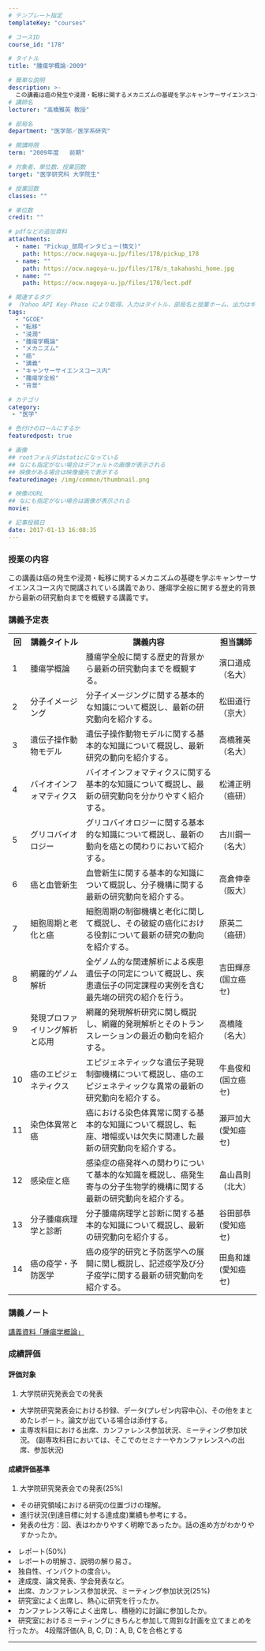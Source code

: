 ```yaml
---
# テンプレート指定
templateKey: "courses"

# コースID
course_id: "178"

# タイトル
title: "腫瘍学概論-2009"

# 簡単な説明
description: >-
  この講義は癌の発生や浸潤・転移に関するメカニズムの基礎を学ぶキャンサーサイエンスコース内で開講されている講義であり、腫瘍学全般に関する歴史的背景から最新の研究動向までを概観する講義です。 ....
# 講師名
lecturer: "高橋雅英 教授"

# 部局名
department: "医学部／医学系研究"

# 開講時限
term: "2009年度	前期"

# 対象者、単位数、授業回数
target: "医学研究科 大学院生"

# 授業回数
classes: ""

# 単位数
credit: ""

# pdfなどの追加資料
attachments:
  - name: "Pickup_部局インタビュー(情文)" 
    path: https://ocw.nagoya-u.jp/files/178/pickup_178
  - name: "" 
    path: https://ocw.nagoya-u.jp/files/178/s_takahashi_home.jpg
  - name: "" 
    path: https://ocw.nagoya-u.jp/files/178/lect.pdf

# 関連するタグ
# （Yahoo API Key-Phase により取得。入力はタイトル、部局名と授業ホーム、出力はキーフレーズ（tags））
tags:
  - "GCOE"
  - "転移"
  - "浸潤"
  - "腫瘍学概論"
  - "メカニズム"
  - "癌"
  - "講義"
  - "キャンサーサイエンスコース内"
  - "腫瘍学全般"
  - "背景"

# カテゴリ
category:
 - "医学"

# 色付けのロールにするか
featuredpost: true

# 画像
## rootフォルダはstaticになっている
## なにも指定がない場合はデフォルトの画像が表示される
## 映像がある場合は映像優先で表示する
featuredimage: /img/common/thumbnail.png

# 映像のURL
## なにも指定がない場合は画像が表示される
movie: 

# 記事投稿日
date: 2017-01-13 16:08:35
---
```


### 授業の内容

この講義は癌の発生や浸潤・転移に関するメカニズムの基礎を学ぶキャンサーサイエンスコース内で開講されている講義であり、腫瘍学全般に関する歴史的背景から最新の研究動向までを概観する講義です。











<h3>講義予定表</h3>

<table class="basic" width="455">

<tr>
<th width="20" class="center">回</th>
<th width="100" class="center">講義タイトル</th>
<th width="265" class="center">講義内容</th>
<th width="70" class="center">担当講師</th>
</tr>

<tr>
<td>1</td>
<td>腫瘍学概論</td>
<td>腫瘍学全般に関する歴史的背景から最新の研究動向までを概観する。</td>
<td>濱口道成<br>（名大）</td>
</tr>

<tr>
<td>2</td>
<td>分子イメージング</td>
<td>分子イメージングに関する基本的な知識について概説し、最新の研究動向を紹介する。</td>
<td>松田道行<br>（京大）</td>
</tr>

<tr>
<td>3</td>
<td>遺伝子操作動物モデル</td>
<td>遺伝子操作動物モデルに関する基本的な知識について概説し、最新研究の動向を紹介する。</td>
<td>高橋雅英<br>（名大）</td>
</tr>

<tr>
<td>4</td>
<td>バイオインフォマティクス</td>
<td>バイオインフォマティクスに関する基本的な知識について概説し、最新の研究動向を分かりやすく紹介する。</td>
<td>松浦正明<br>（癌研）</td>
</tr>

<tr>
<td>5</td>
<td>グリコバイオロジー</td>
<td>グリコバイオロジーに関する基本的な知識について概説し、最新の動向を癌との関わりにおいて紹介する。</td>
<td>古川鋼一<br>（名大）</td>
</tr>

<tr>
<td>6</td>
<td>癌と血管新生</td>
<td>血管新生に関する基本的な知識について概説し、分子機構に関する最新の研究動向を紹介する。</td>
<td>高倉伸幸<br>（阪大）</td>
</tr>

<tr>
<td>7</td>
<td>細胞周期と老化と癌</td>
<td>細胞周期の制御機構と老化に関して概説し、その破綻の癌化における役割について最新の研究の動向を紹介する。</td>
<td>原英二<br>（癌研）</td>
</tr>

<tr>
<td>8</td>
<td>網羅的ゲノム解析</td>
<td>全ゲノム的な関連解析による疾患遺伝子の同定について概説し、疾患遺伝子の同定課程の実例を含む最先端の研究の紹介を行う。</td>
<td>吉田輝彦<br>(国立癌セ)</td>
</tr>

<tr>
<td>9</td>
<td>発現プロファイリング解析と応用</td>
<td>網羅的発現解析研究に関し概説し、網羅的発現解析とそのトランスレーションの最近の動向を紹介する。</td>
<td>高橋隆<br>（名大）</td>
</tr>

<tr>
<td>10</td>
<td>癌のエピジェネティクス</td>
<td>エピジェネティックな遺伝子発現制御機構について概説し、癌のエピジェネティックな異常の最新の研究動向を紹介する。</td>
<td>牛島俊和<br>(国立癌セ)</td>
</tr>

<tr>
<td>11</td>
<td>染色体異常と癌</td>
<td>癌における染色体異常に関する基本的な知識について概説し、転座、増幅或いは欠失に関連した最新の研究動向を紹介する。</td>
<td>瀬戸加大<br>(愛知癌セ)</td>
</tr>

<tr>
<td>12</td>
<td>感染症と癌</td>
<td>感染症の癌発祥への関わりについて基本的な知識を概説し、癌発生寄与の分子生物学的機構に関する最新の研究動向を紹介する。</td>
<td>畠山昌則<br>（北大）</td>
</tr>

<tr>
<td>13</td>
<td>分子腫瘍病理学と診断</td>
<td>分子腫瘍病理学と診断に関する基本的な知識について概説し、最新の研究動向を紹介する。</td>
<td>谷田部恭<br>(愛知癌セ)</td>
</tr>

<tr>
<td>14</td>
<td>癌の疫学・予防医学</td>
<td>癌の疫学的研究と予防医学への展開に関し概説し、記述疫学及び分子疫学に関する最新の研究動向を紹介する。</td>
<td>田島和雄<br>(愛知癌セ)</td>
</tr>

</table>



### 講義ノート

[講義資料「腫瘍学概論」](https://ocw.nagoya-u.jp/files/178/lect.pdf) 





### 成績評価

#### 評価対象

1. 大学院研究発表会での発表
* 大学院研究発表会における抄録、データ(プレゼン内容中心)、その他をまとめたレポート。論文が出ている場合は添付する。
* 主専攻科目における出席、カンファレンス参加状況、ミーティング参加状況。
(副専攻科目においては、そこでのセミナーやカンファレンスへの出席、参加状況) </ol>
#### 成績評価基準

1. 大学院研究発表会での発表(25%)
* その研究領域における研究の位置づけの理解。
* 進行状況(到達目標に対する達成度)業績も参考にする。
* 発表の仕方：図、表はわかりやすく明瞭であったか。話の進め方がわかりやすかったか。 </ul>
* レポート(50%)
* レポートの明解さ、説明の解り易さ。
* 独自性、インパクトの度合い。
* 達成度、論文発表、学会発表など。 </ul>
* 出席、カンファレンス参加状況、ミーティング参加状況(25%)
* 研究室によく出席し、熱心に研究を行ったか。
* カンファレンス等によく出席し、積極的に討論に参加したか。
* 研究室におけるミーティングにきちんと参加して周到な計画を立てまとめを行ったか。 </ul> </ol>
4段階評価(A, B, C, D)：A, B, Cを合格とする



-----
